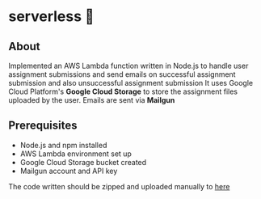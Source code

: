 # serverless 🚀

## About

Implemented an AWS Lambda function written in Node.js to handle user assignment submissions and send emails on successful assignment submission and also unsuccessful assignment submission
It uses Google Cloud Platform's **Google Cloud Storage** to store the assignment files uploaded by the user. Emails are sent via **Mailgun**

## Prerequisites

- Node.js and npm installed
- AWS Lambda environment set up
- Google Cloud Storage bucket created
- Mailgun account and API key

The code written should be zipped and uploaded manually to [here](https://github.com/meghnaaallam/iac-pulumi.git) 
